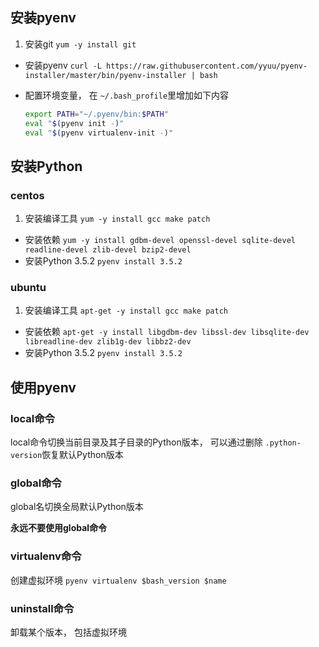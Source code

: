 ## 安装pyenv

1. 安装git  `yum -y install git`
* 安装pyenv `curl -L https://raw.githubusercontent.com/yyuu/pyenv-installer/master/bin/pyenv-installer | bash`
* 配置环境变量， 在 `~/.bash_profile`里增加如下内容

  ```bash
  export PATH="~/.pyenv/bin:$PATH"
  eval "$(pyenv init -)"
  eval "$(pyenv virtualenv-init -)"
  ```
## 安装Python

### centos

1. 安装编译工具 `yum -y install gcc make patch`
* 安装依赖 `yum -y install gdbm-devel openssl-devel sqlite-devel readline-devel zlib-devel bzip2-devel`
* 安装Python 3.5.2 `pyenv install 3.5.2`

### ubuntu

1. 安装编译工具 `apt-get -y install gcc make patch`
* 安装依赖 `apt-get -y install libgdbm-dev libssl-dev libsqlite-dev libreadline-dev zlib1g-dev libbz2-dev`
* 安装Python 3.5.2 `pyenv install 3.5.2`

## 使用pyenv

### local命令
local命令切换当前目录及其子目录的Python版本， 可以通过删除 `.python-version`恢复默认Python版本

### global命令
global名切换全局默认Python版本

**永远不要使用global命令**

### virtualenv命令
创建虚拟环境 `pyenv virtualenv $bash_version $name`

### uninstall命令
卸载某个版本， 包括虚拟环境
